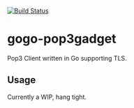 [![Build Status](https://travis-ci.org/benmj87/gogo-pop3gadget.png)](https://travis-ci.org/benmj87/gogo-pop3gadget)

# gogo-pop3gadget
Pop3 Client written in Go supporting TLS.

## Usage
Currently a WIP, hang tight.